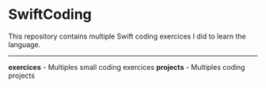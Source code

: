 # SwiftCoding
This repository contains multiple Swift coding exercices I did to learn the language.

---

<strong>exercices</strong> - Multiples small coding exercices
<strong>projects</strong> - Multiples coding projects
